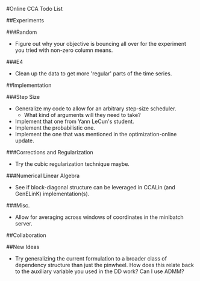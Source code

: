 #Online CCA Todo List

##Experiments

###Random
* Figure out why your objective is bouncing all over for the experiment you tried with non-zero column means.

###E4
* Clean up the data to get more 'regular' parts of the time series.

##Implementation

###Step Size
* Generalize my code to allow for an arbitrary step-size scheduler.
    * What kind of arguments will they need to take?
* Implement that one from Yann LeCun's student.
* Implement the probabilistic one.
* Implement the one that was mentioned in the optimization-online update.

###Corrections and Regularization
* Try the cubic regularization technique maybe.

###Numerical Linear Algebra
* See if block-diagonal structure can be leveraged in CCALin (and GenELinK) implementation(s).

###Misc.
* Allow for averaging across windows of coordinates in the minibatch server.

##Collaboration

##New Ideas
* Try generalizing the current formulation to a broader class of dependency structure than just the pinwheel. How does this relate back to the auxiliary variable you used in the DD work? Can I use ADMM?
